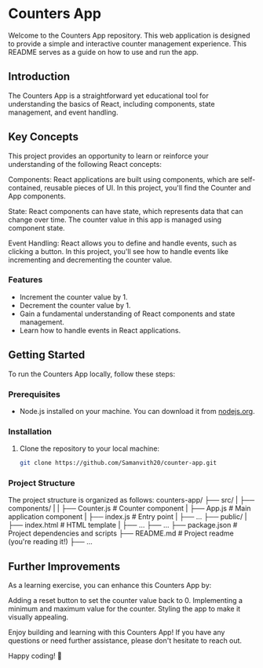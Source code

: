 # Counters App

Welcome to the Counters App repository. This web application is designed to provide a simple and interactive counter management experience. This README serves as a guide on how to use and run the app.

## Introduction

The Counters App is a straightforward yet educational tool for understanding the basics of React, including components, state management, and event handling.
## Key Concepts
This project provides an opportunity to learn or reinforce your understanding of the following React concepts:

Components: React applications are built using components, which are self-contained, reusable pieces of UI. In this project, you'll find the Counter and App components.

State: React components can have state, which represents data that can change over time. The counter value in this app is managed using component state.

Event Handling: React allows you to define and handle events, such as clicking a button. In this project, you'll see how to handle events like incrementing and decrementing the counter value.

### Features

- Increment the counter value by 1.
- Decrement the counter value by 1.
- Gain a fundamental understanding of React components and state management.
- Learn how to handle events in React applications.

## Getting Started

To run the Counters App locally, follow these steps:

### Prerequisites

- Node.js installed on your machine. You can download it from [nodejs.org](https://nodejs.org/).

### Installation

1. Clone the repository to your local machine:

   ```bash
   git clone https://github.com/Samanvith20/counter-app.git
  ### Project Structure
The project structure is organized as follows:
counters-app/
  ├── src/
  |   ├── components/
  |   |   ├── Counter.js          # Counter component
  |   ├── App.js                 # Main application component
  |   ├── index.js               # Entry point
  |   ├── ...
  ├── public/
  |   ├── index.html             # HTML template
  |   ├── ...
  ├── ...
  ├── package.json               # Project dependencies and scripts
  ├── README.md                  # Project readme (you're reading it!)
  ├── ...
 ##  Further Improvements
As a learning exercise, you can enhance this Counters App by:

Adding a reset button to set the counter value back to 0.
Implementing a minimum and maximum value for the counter.
Styling the app to make it visually appealing.


 Enjoy building and learning with this Counters App! If you have any questions or need further assistance, please don't hesitate to reach out.

Happy coding! 🚀






